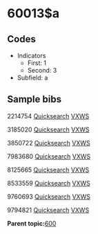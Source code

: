 # 60013$a

## Codes

-   Indicators
    -   First: 1
    -   Second: 3
-   Subfield: a

## Sample bibs

2214754 [Quicksearch](https://search.library.yale.edu/catalog/2214754) [VXWS](http://prodorbis.library.yale.edu:7014/vxws/GetHoldingsService?bibId=2214754)

3185020 [Quicksearch](https://search.library.yale.edu/catalog/3185020) [VXWS](http://prodorbis.library.yale.edu:7014/vxws/GetHoldingsService?bibId=3185020)

3850722 [Quicksearch](https://search.library.yale.edu/catalog/3850722) [VXWS](http://prodorbis.library.yale.edu:7014/vxws/GetHoldingsService?bibId=3850722)

7983680 [Quicksearch](https://search.library.yale.edu/catalog/7983680) [VXWS](http://prodorbis.library.yale.edu:7014/vxws/GetHoldingsService?bibId=7983680)

8125665 [Quicksearch](https://search.library.yale.edu/catalog/8125665) [VXWS](http://prodorbis.library.yale.edu:7014/vxws/GetHoldingsService?bibId=8125665)

8533559 [Quicksearch](https://search.library.yale.edu/catalog/8533559) [VXWS](http://prodorbis.library.yale.edu:7014/vxws/GetHoldingsService?bibId=8533559)

9760693 [Quicksearch](https://search.library.yale.edu/catalog/9760693) [VXWS](http://prodorbis.library.yale.edu:7014/vxws/GetHoldingsService?bibId=9760693)

9794821 [Quicksearch](https://search.library.yale.edu/catalog/9794821) [VXWS](http://prodorbis.library.yale.edu:7014/vxws/GetHoldingsService?bibId=9794821)

**Parent topic:**[600](../../tags/600/600.md)

